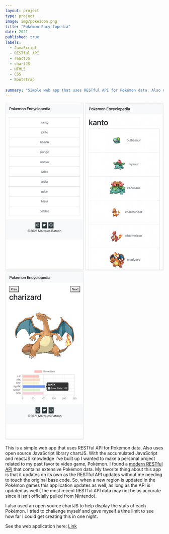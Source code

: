 ```yaml
---
layout: project
type: project
image: img/pokeIcon.png
title: "Pokémon Encyclopedia"
date: 2021
published: true
labels:
  - JavaScript
  - RESTful API
  - reactJS
  - chartJS
  - HTML5
  - CSS
  - Bootstrap

summary: "Simple web app that uses RESTful API for Pokémon data. Also uses open source JavaScript library chartJS"
---
```

<div class="text-center p-4">
  <!-- <img width="200px" src="../img/math-marques.png" class="img-thumbnail" > -->
  <img width="250px" src="../img/Poke3.png">
  <img width="250px" src="../img/Poke1.png">
  <img width="250px" src="../img/Poke5png.png">
</div>

This is a simple web app that uses RESTful API for Pokémon data. Also uses open source JavaScript library chartJS. With the accumulated JavaScript and reactJS knowledge I've built up I wanted to make a personal project related to my past favorite video game, Pokémon. I found a [modern RESTful API](https://pokeapi.co/) that contains extensive Pokémon data. My favorite thing about this app is that it updates on its own as the RESTful API updates without me needing to touch the original base code. So, when a new region is updated in the Pokémon games this application updates as well, as long as the API is updated as well (The most recent RESTful API data may not be as accurate since it isn't officially pulled from Nintendo). 

I also used an open source chartJS to help display the stats of each Pokémon. I tried to challenge myself and gave myself a time limit to see how far I could get creating this in one night.

See the web application here: [Link](https://marques-pokedex.netlify.app/)
